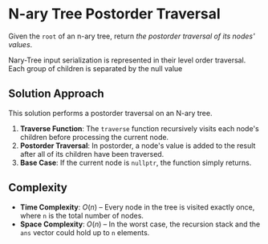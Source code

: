 # N-ary Tree Postorder Traversal

Given the `root` of an n-ary tree, return *the postorder traversal of its nodes' values*.

Nary-Tree input serialization is represented in their level order traversal. Each group of children is separated by the null value

## Solution Approach

This solution performs a postorder traversal on an N-ary tree.

1. **Traverse Function**: The `traverse` function recursively visits each node's children before processing the current node.
2. **Postorder Traversal**: In postorder, a node's value is added to the result after all of its children have been traversed.
3. **Base Case**: If the current node is `nullptr`, the function simply returns.

## Complexity
- **Time Complexity**: $O(n)$ – Every node in the tree is visited exactly once, where `n` is the total number of nodes.
- **Space Complexity**: $O(n)$ – In the worst case, the recursion stack and the `ans` vector could hold up to `n` elements.
